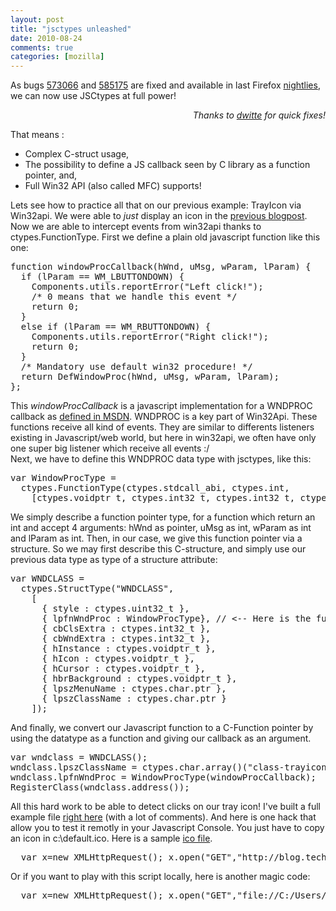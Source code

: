 ```yaml
---
layout: post
title: "jsctypes unleashed"
date: 2010-08-24
comments: true
categories: [mozilla]
---
```

As bugs <a href="https://bugzilla.mozilla.org/show_bug.cgi?id=573066" hreflang="en">573066</a> and <a href="https://bugzilla.mozilla.org/show_bug.cgi?id=585175" hreflang="en">585175</a>
are fixed and available in last Firefox <a href="http://nightly.mozilla.org/" hreflang="en">nightlies</a>, we can now use JSCtypes at full power!<br />
<p style="text-align: right"><em>Thanks to <a href="http://blog.mozilla.com/dwitte/" hreflang="en">dwitte</a> for quick
fixes!</em></p>
That means :
<ul>
<li>Complex C-struct usage,</li>
<li>The possibility to define a JS callback seen by C library as a function
pointer, and,</li>
<li>Full Win32 API (also called MFC) supports!</li>
</ul>
Lets see how to practice all that on our previous example: TrayIcon via
Win32api. We were able to <em>just</em> display an icon in the <a href="/post/2010/08/06/JSctypes-reboot">previous blogpost</a>. Now we are able to
intercept events from win32api thanks to ctypes.FunctionType. First we define a
plain old javascript function like this one:
<pre>
function windowProcCallback(hWnd, uMsg, wParam, lParam) {
  if (lParam == WM_LBUTTONDOWN) {
    Components.utils.reportError(&quot;Left click!&quot;);
    /* 0 means that we handle this event */
    return 0; 
  }
  else if (lParam == WM_RBUTTONDOWN) {
    Components.utils.reportError(&quot;Right click!&quot;);
    return 0;
  }
  /* Mandatory use default win32 procedure! */
  return DefWindowProc(hWnd, uMsg, wParam, lParam);
};
</pre>
This <em>windowProcCallback</em> is a javascript implementation for a WNDPROC
callback as <a href="http://msdn.microsoft.com/en-us/library/ms633573%28VS.85%29.aspx" hreflang="en">defined in MSDN</a>. WNDPROC is a key part of Win32Api. These functions
receive all kind of events. They are similar to differents listeners existing
in Javascript/web world, but here in win32api, we often have only one super big
listener which receive all events :/<br />
Next, we have to define this WNDPROC data type with jsctypes, like this:
<pre>
var WindowProcType =
  ctypes.FunctionType(ctypes.stdcall_abi, ctypes.int,
    [ctypes.voidptr_t, ctypes.int32_t, ctypes.int32_t, ctypes.int32_t]).ptr;
</pre>
We simply describe a function pointer type, for a function which return an int
and accept 4 arguments: hWnd as pointer, uMsg as int, wParam as int and lParam
as int. Then, in our case, we give this function pointer via a structure. So we
may first describe this C-structure, and simply use our previous data type as
type of a structure attribute:
<pre>
var WNDCLASS =
  ctypes.StructType(&quot;WNDCLASS&quot;,
    [
      { style : ctypes.uint32_t },
      { lpfnWndProc : WindowProcType}, // &lt;-- Here is the function pointer attribute
      { cbClsExtra : ctypes.int32_t },
      { cbWndExtra : ctypes.int32_t },
      { hInstance : ctypes.voidptr_t },
      { hIcon : ctypes.voidptr_t },
      { hCursor : ctypes.voidptr_t },
      { hbrBackground : ctypes.voidptr_t },
      { lpszMenuName : ctypes.char.ptr },
      { lpszClassName : ctypes.char.ptr }
    ]);
</pre>
And finally, we convert our Javascript function to a C-Function pointer by
using the datatype as a function and giving our callback as an argument.
<pre>
var wndclass = WNDCLASS();
wndclass.lpszClassName = ctypes.char.array()(&quot;class-trayicon&quot;);
wndclass.lpfnWndProc = WindowProcType(windowProcCallback);   // &lt;---- here it is!
RegisterClass(wndclass.address());
</pre>
All this hard work to be able to detect clicks on our tray icon! I've built a
full example file <a href="/public/demo/jsctypes/example-jsctypes-full-power.txt">right here</a> (with a
lot of comments). And here is one hack that allow you to test it remotly in
your Javascript Console. You just have to copy an icon in c:\default.ico. Here
is a sample <a href="/public/demo/jsctypes/default.ico">ico file</a>.
<pre>
  var x=new XMLHttpRequest(); x.open(&quot;GET&quot;,&quot;http://blog.techno-barje.fr/public/demo/jsctypes/example-jsctypes-full-power.txt&quot;,false); x.send(null); window.parent.eval(x.responseText);
</pre>
Or if you want to play with this script locally, here is another magic code:
<pre>
  var x=new XMLHttpRequest(); x.open(&quot;GET&quot;,&quot;file://C:/Users/YourUsername/Downloads/example-jsctypes-full-power.txt&quot;,false); x.send(null); window.parent.eval(x.responseText);
</pre>